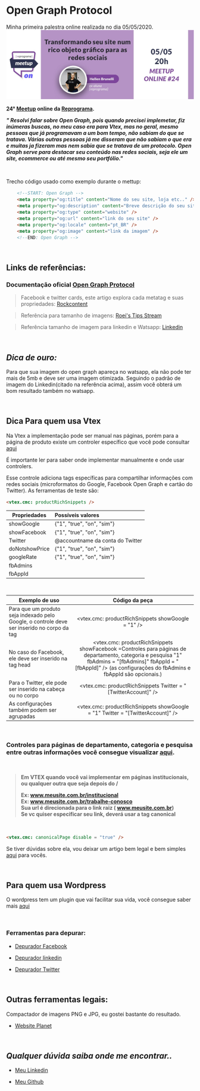 # Open Graph Protocol
Minha primeira palestra online realizada no dia 05/05/2020.
![Banner Mettup](./img/bannerMettup.jpg)


**24° [Meetup](https://reprograma.com.br/meetup/) online da [Reprograma](https://reprograma.com.br/).**


***" Resolvi falar sobre Open Graph, pois quando precisei implemetar, fiz inúmeras buscas, no meu caso era para Vtex, mas no geral, mesmo pessoas que já programavam a um bom tempo, não sabiam do que se tratava. 
Várias outras pessoas já me disseram que não sabiam o que era e muitas ja fizeram mas nem sabia que se tratava de um protocolo.
Open Graph serve para destacar seu conteúdo nas redes sociais, seja ele um site, ecommerce ou até mesmo seu portfólio."***


<br>

Trecho código usado como exemplo durante o mettup:

```html
    <!--START: Open Graph -->
    <meta property="og:title" content="Nome do seu site, loja etc.." />
    <meta property="og:description" content="Breve descrição do seu site" />
    <meta property="og:type" content="website" />
    <meta property="og:url" content="link do seu site" />
    <meta property="og:locale" content="pt_BR" />
    <meta property="og:image" content="link da imagem" />
    <!--END: Open Graph -->
```

<br>

## **Links de referências:**

### Documentação oficial [Open Graph Protocol](https://ogp.me/)

> Facebook e twitter cards, este artigo explora cada metatag e suas propriedades:
[Rockcontent](https://rockcontent.com/blog/meta-tags-para-redes-sociais/)

> Referência para tamanho de imagens:
[Roei's Tips Stream](https://roei.stream/2018/11/18/ideal-open-graph-image-size-for-whatsapp-link-share/)

> Referência tamanho de imagem para linkedin e Watsapp:
[Linkedin](https://www.linkedin.com/help/linkedin/answer/46687/making-your-website-shareable-on-linkedin?lang=en)

<br>

## ***Dica de ouro:***

Para que sua imagem do open graph apareça no watsapp, ela não pode ter mais de 5mb e deve ser uma imagem otimizada. Seguindo o padrão de imagem do Linkedin(citado na referência acima), assim você obterá um bom resultado também no watsapp.

<br>

## **Dica Para quem usa Vtex**

Na Vtex a implementação pode ser manual nas páginas, porém para a página de produto existe um controler específico que você pode consultar [aqui](https://help.vtex.com/tutorial/list-of-controls-for-templates--tutorials_563)

É importante ler para saber onde implementar manualmente e onde usar controlers.

Esse controle adiciona tags específicas para compartilhar informações com redes sociais (microformatos do Google, Facebook Open Graph e cartão do Twitter). As ferramentas de teste são:
<br>



```html
<vtex.cmc: productRichSnippets />
```

| Propriedades   |    Possíveis valores             |
|----------------|:---------------------------------|
| showGoogle     |  {"1", "true", "on", "sim"}      |
| showFacebook   |    {"1", "true", "on", "sim"}    |
| Twitter        | @accountname da conta do Twitter |
| doNotshowPrice |    {"1", "true", "on", "sim"}    |
| googleRate     |    {"1", "true", "on", "sim"}    |
| fbAdmins       |                                  |
| fbAppId	     |   

<br>

|Exemplo de uso | Código da peça |
|----------------|:--------------------------------:|
|Para que um produto seja indexado pelo Google, o controle deve ser inserido no corpo da tag|<vtex.cmc: productRichSnippets showGoogle = "1" /> |
|No caso do Facebook, ele deve ser inserido na tag head|<vtex.cmc: productRichSnippets showFacebook =Controles para páginas de departamento, categoria e pesquisa "1" fbAdmins = "[fbAdmins]" fbAppId = "[fbAppId]" /> (as configurações do fbAdmins e fbAppId são opcionais.)|
|Para o Twitter, ele pode ser inserido na cabeça ou no corpo | <vtex.cmc: productRichSnippets Twitter = "[TwitterAccount]" />|
|As configurações também podem ser agrupadas | <vtex.cmc: productRichSnippets showGoogle = "1" Twitter = "[TwitterAccount]" />

<br>

### **Controles para páginas de departamento, categoria e pesquisa entre outras informações você consegue visualizar [aqui](https://help.vtex.com/tutorial/list-of-controls-for-templates--tutorials_563).**

<br>

> <strong>Em VTEX quando você vai implementar em páginas institucionais, ou qualquer outra que seja depois do /
> 
> Ex: www.meusite.com.br/institucional <br>
> Ex: www.meusite.com.br/trabalhe-conosco <br>
> Sua url é direcionada para o link raiz ( www.meusite.com.br)<br>
> Se vc quiser especificar seu link, deverá usar a tag canonical </strong>

<br>

```html
<vtex.cmc: canonicalPage disable = "true" />
```
Se tiver dúvidas sobre ela, vou deixar um artigo bem legal e bem simples [aqui](https://help.vtex.com/known-issues/canonical-tag-on-custom-pages--70PufEhKCcgmOQo6CkAEAc) para vocês.


<br>

## **Para quem usa Wordpress**

O wordpress tem um plugin que vai facilitar sua vida, você consegue saber mais [aqui](https://wordpress.org/plugins/wp-open-graph/)

<br>


### **Ferramentas para depurar:**

- [Depurador Facebook](https://developers.facebook.com/tools/debug/)

- [Depurador linkedin](https://www.linkedin.com/post-inspector/)

- [Depurador Twitter](https://cards-dev.twitter.com/validator)

<br>


## **Outras ferramentas legais:**

Compactador de imagens PNG e JPG, eu gostei bastante do resultado.
- [Website Planet](https://www.websiteplanet.com/pt-br/webtools/imagecompressor/)


<br>

## ***Qualquer dúvida saiba onde me encontrar..***

- [Meu Linkedin](https://www.linkedin.com/in/hellenbrunelli/)

- [Meu Github](https://github.com/HellenBrunelli)




